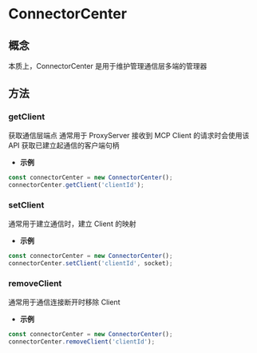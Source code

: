 # ConnectorCenter

## 概念

本质上，ConnectorCenter 是用于维护管理通信层多端的管理器

## 方法

### getClient

获取通信层端点
通常用于 ProxyServer 接收到 MCP Client 的请求时会使用该 API 获取已建立起通信的客户端句柄

- **示例**

```typescript
const connectorCenter = new ConnectorCenter();
connectorCenter.getClient('clientId');
```

### setClient

通常用于建立通信时，建立 Client 的映射

- **示例**

```typescript
const connectorCenter = new ConnectorCenter();
connectorCenter.setClient('clientId', socket);
```

### removeClient

通常用于通信连接断开时移除 Client

- **示例**

```typescript
const connectorCenter = new ConnectorCenter();
connectorCenter.removeClient('clientId');
```
